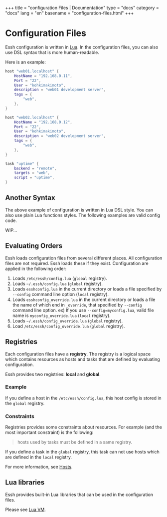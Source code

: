 +++
title = "configuration Files | Documentation"
type = "docs"
category = "docs"
lang = "en"
basename = "configuration-files.html"
+++

#  Configuration Files

Essh configuration is written in [Lua](https://www.lua.org/). In the configuration files, you can also use DSL syntax that is more human-readable.

Here is an example:

~~~lua
host "web01.localhost" {
    HostName = "192.168.0.11",
    Port = "22",
    User = "kohkimakimoto",
    description = "web01 development server",
    tags = {
        "web",
    },
}

host "web02.localhost" {
    HostName = "192.168.0.12",
    Port = "22",
    User = "kohkimakimoto",
    description = "web02 development server",
    tags = {
        "web",
    },
}

task "uptime" {
    backend = "remote",
    targets = "web",
    script = "uptime",
}
~~~

## Another Syntax

The above example of configuration is written in Lua DSL style. You can also use plain Lua functions styles. The following examples are valid config code.

WIP...


## Evaluating Orders

Essh loads configuration files from several different places. All configuration files are not required. Essh loads these if they exist. Configuration are applied in the following order:

1. Loads `/etc/essh/config.lua` (`global` registry).
1. Loads `~/.essh/config.lua` (`global` registry).
1. Loads `esshconfig.lua` in the current directory or loads a file specified by `--config` command line option (`local` registry).
1. Loads `esshconfig_override.lua` in the current directory or loads a file the name of which end in `_override`, that specified by `--config` command line option. ex) If you use `--config=myconfig.lua`, valid file name is `myconfig_override.lua` (`local` registry).
1. Loads `~/.essh/config_override.lua` (`global` registry).
1. Load `/etc/essh/config_override.lua` (`global` registry).

## Registries

Each configuration files have a **registry**. The registry is a logical space which contains resources as hosts and tasks that are defined by evaluating configuration.

Essh provides two registries: **local** and **global**.

### Example

If you define a host in the `/etc/essh/config.lua`, this host config is stored in the `global` registry.

### Constraints

Registries provides some constraints about resources. For example (and the most important constraint) is the following:

> hosts used by tasks must be defined in a same registry.

If you define a task in the `global` registry, this task can not use hosts which are defined in the `local` registry.

For more information, see [Hosts](hosts.html).

## Lua libraries

Essh provides built-in Lua libraries that can be used in the configuration files.

Please see [Lua VM](lua-vm.html).
